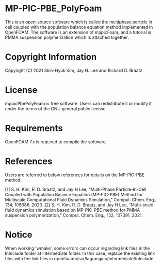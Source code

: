 # MP-PIC-PBE_PolyFoam
This is an open-source software which is called the multiphase particle in cell coupled with the population balance equation method implemented in OpenFOAM.
The software is an extension of mppicFoam, and a tutorial is PMMA suspension polymerization which is attached together.

# Copyright Information
Copyright (C) 2021 Shin-Hyuk Kim, Jay H. Lee and Richard D. Braatz

# License
mppicPbePolyFoam is free software.
Users can redistribute it or modify it under the terms of the GNU general public license.

# Requirements
OpenFOAM 7.x is required to compile the software.

# References
Users are referred to below references for details on the MP-PIC-PBE method.

[1] S. H. Kim, R. D. Braatz, and Jay H Lee, “Multi-Phase Particle-In-Cell Coupled with Population Balance Equation (MP-PIC-PBE) Method for Multiscale Computational Fluid Dynamics Simulation,” Comput. Chem. Eng., 134, 106686, 2020.
[2] S. H. Kim, R. D. Braatz, and Jay H Lee, “Multi-scale fluid dynamics simulation based on MP-PIC-PBE method for PMMA suspension polymerization,” Comput. Chem. Eng., 152, 107391, 2021.

# Notice
When working 'wmake', some errors can occur regarding link files in the lnInclude folder at intermediate folder. In this case, replace the existing link files with the link files in openfoam5/scr/lagrangian/intermediate/lnInclude.
